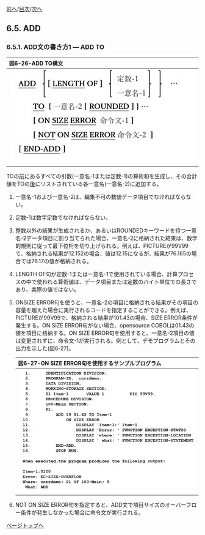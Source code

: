 <!--navi start1-->
[前へ](6-4-7.md)/[目次](https://opensourcecobol.github.io/markdown/TOC.html)/[次へ](6-5-2.md)
<!--navi end1-->
## 6.5. ADD

### 6.5.1. ADD文の書き方1 ― ADD TO

|図6-26-ADD TO構文|
|:--|
|![alt text](Image/6-26.png)|

TOの<u>前</u>にあるすべての引数(一意名-1または定数-1)の算術和を生成し、その合計値をTOの<u>後</u>にリストされている各一意名(一意名-2)に追加する。

1. 一意名-1および一意名-2は、編集不可の数値データ項目でなければならない。

2. 定数-1は数字定数でなければならない。

3. 整数以外の結果が生成されるか、あるいはROUNDEDキーワードを持つ一意名-2データ項目に割り当てられた場合、一意名-2に格納された結果は、数学的規則に従って最下位桁を切り上げられる。例えば、PICTUREが99V99で、格納される結果が12.152の場合、値は12.15になるが、結果が76.165の場合では76.17の値が格納される。

4. LENGTH OF句が定数-1または一意名-1で使用されている場合、計算プロセスの中で使われる算術値は、データ項目または定数のバイト単位での長さであり、実際の値ではない。

5. ONSIZE ERROR句を使うと、一意名-2の項目に格納される結果がその項目の容量を超えた場合に実行されるコードを指定することができる。例えば、PICTUREが99V99で、格納される結果が101.43の場合、SIZE ERROR条件が発生する。ON SIZE ERROR句がない場合、opensource COBOLは01.43の値を項目に格納する。ON SIZE ERROR句を使用すると、一意名-2項目の値は変更されずに、命令文-1が実行される。例として、デモプログラムとその出力を示した(図6-27)。<!--また、「EXCEPTION」組み込み関数についても説明している([6.1.7](6-1-7.md)参照)。-->

    |図6-27-ON SIZE ERROR句を使用するサンプルプログラム|
    |:--|
    |![alt text](Image/6-27.png)|

6. NOT ON SIZE ERROR句を指定すると、ADD文で項目サイズのオーバーフロー条件が発生しなかった場合に命令文が実行される。

<!--navi start2-->

[ページトップへ](6-5-1.md)
<!--navi end2-->
